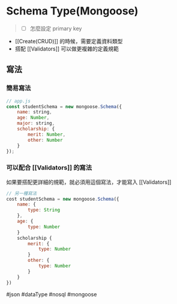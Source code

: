 # Schema Type(Mongoose)
>- [ ] 怎麼設定 primary key
- [[Create(CRUD)]] 的時候，需要定義資料類型
- 搭配 [[Validators]] 可以做更複雜的定義規範
## 寫法
### 簡易寫法
```js
// app.js
const studentSchema = new mongoose.Schema({
	name: string,
	age: Number,
	major: string,
	scholarship: {
		merit: Number,
		other: Number
	}
});
```
### 可以配合 [[Validators]] 的寫法
如果要搭配更詳細的規範，就必須用這個寫法，才能寫入 [[Validators]]
```js
// 另一種寫法
cost studentSchema = new mongoose.Schema({
	name: {
		type: String
	},
	age: {
		type: Number
	}
	scholarship {
		merit: {
			type: Number
		}
		other: {
			type: Number
		}
	}
})
```


#json #dataType #nosql #mongoose 